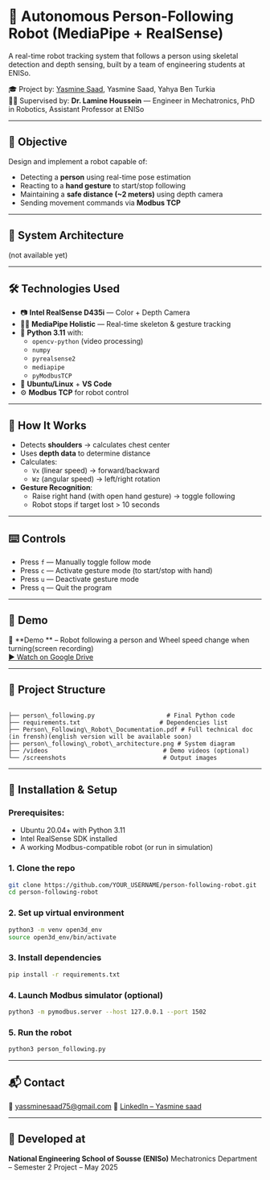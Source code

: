# 🤖 Autonomous Person-Following Robot (MediaPipe + RealSense)

A real-time robot tracking system that follows a person using skeletal detection and depth sensing, built by a team of engineering students at ENISo.

🎓 Project by: [Yasmine Saad](https://www.linkedin.com/in/yasmine-saad-397749278/), Yasmine Saad, Yahya Ben Turkia  
🧑‍🏫 Supervised by: **Dr. Lamine Houssein** — Engineer in Mechatronics, PhD in Robotics, Assistant Professor at ENISo

---

## 🎯 Objective

Design and implement a robot capable of:

- Detecting a **person** using real-time pose estimation  
- Reacting to a **hand gesture** to start/stop following  
- Maintaining a **safe distance (~2 meters)** using depth camera  
- Sending movement commands via **Modbus TCP**

---

## 🧠 System Architecture

(not available yet)

---

## 🛠️ Technologies Used

- 📷 **Intel RealSense D435i** — Color + Depth Camera  
- 🧍‍♂️ **MediaPipe Holistic** — Real-time skeleton & gesture tracking  
- 🧠 **Python 3.11** with:
  - `opencv-python` (video processing)  
  - `numpy`  
  - `pyrealsense2`  
  - `mediapipe`  
  - `pyModbusTCP`  
- 🧰 **Ubuntu/Linux** + **VS Code**
- ⚙️ **Modbus TCP** for robot control

---

## 🚦 How It Works

- Detects **shoulders** → calculates chest center
- Uses **depth data** to determine distance
- Calculates:
  - `Vx` (linear speed) → forward/backward
  - `Wz` (angular speed) → left/right rotation
- **Gesture Recognition**:  
  - Raise right hand (with open hand gesture) → toggle following  
  - Robot stops if target lost > 10 seconds

---

## ⌨️ Controls

- Press `f` — Manually toggle follow mode  
- Press `c` — Activate gesture mode (to start/stop with hand)  
- Press `u` — Deactivate gesture mode  
- Press `q` — Quit the program  

---

## 🧪 Demo

🎥 **Demo ** – Robot following a person and Wheel speed change when turning(screen recording)  
[▶️ Watch on Google Drive](https://drive.google.com/file/d/13Uw83MHfXj6rsvhU6wesWhnttASEJpLC/view?usp=sharing) 


---

## 📁 Project Structure

```

├── person\_following.py                    # Final Python code
├── requirements.txt                      # Dependencies list
├── Person\_Following\_Robot\_Documentation.pdf # Full technical doc (in frensh)(english version will be available soon)
├── person\_following\_robot\_architecture.png # System diagram
├── /videos                                # Demo videos (optional)
└── /screenshots                           # Output images

````

---

## 🚀 Installation & Setup

### Prerequisites:
- Ubuntu 20.04+ with Python 3.11  
- Intel RealSense SDK installed  
- A working Modbus-compatible robot (or run in simulation)

### 1. Clone the repo
```bash
git clone https://github.com/YOUR_USERNAME/person-following-robot.git
cd person-following-robot
````

### 2. Set up virtual environment

```bash
python3 -m venv open3d_env
source open3d_env/bin/activate
```

### 3. Install dependencies

```bash
pip install -r requirements.txt
```

### 4. Launch Modbus simulator (optional)

```bash
python3 -m pymodbus.server --host 127.0.0.1 --port 1502
```

### 5. Run the robot

```bash
python3 person_following.py
```

---

## 📬 Contact

📧 [yassminesaad75@gmail.com](mailto:yassminesaad75@gmail.com)
🔗 [LinkedIn – Yasmine saad](https://www.linkedin.com/in/yasmine-saad-397749278/)

---

## 🏫 Developed at

**National Engineering School of Sousse (ENISo)**
Mechatronics Department – Semester 2 Project – May 2025

